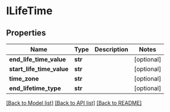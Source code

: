 # ILifeTime

## Properties
Name | Type | Description | Notes
------------ | ------------- | ------------- | -------------
**end_life_time_value** | **str** |  | [optional] 
**start_life_time_value** | **str** |  | [optional] 
**time_zone** | **str** |  | [optional] 
**end_lifetime_type** | **str** |  | [optional] 

[[Back to Model list]](../README.md#documentation-for-models) [[Back to API list]](../README.md#documentation-for-api-endpoints) [[Back to README]](../README.md)


